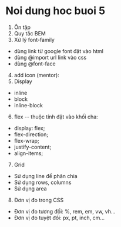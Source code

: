 # Noi dung hoc buoi 5

1. Ôn tập
2. Quy tắc BEM
3. Xử lý font-family

- dùng link từ google font đặt vào html
- dùng @import url link vào css
- dùng @font-face

4. add icon (mentor):
5. Display

- inline
- block
- inline-block

6. flex
   -- thuộc tính đặt vào khối cha:

- display: flex;
- flex-direction;
- flex-wrap;
- justify-content;
- align-items;

7. Grid

- Sử dụng line để phân chia
- Sử dụng rows, columns
- Sử dụng area

8. Đơn vị đo trong CSS

- Đơn vị đo tương đối: %, rem, em, vw, vh...
- Đơn vị đo tuyệt đối: px, pt, inch, cm...
